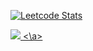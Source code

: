 [![Leetcode Stats](https://leetcard.jacoblin.cool/fightforhash?theme=unicorn&font=Nerko%20One&ext=activity)](https://leetcode.com/fightforhash) 

<a href = "https://www.linkedin.com/in/thomas-h-75150019b/">
 <img src = https://img.shields.io/badge/LinkedIn-0077B5?style=for-the-badge&logo=linkedin&logoColor=white>
<\a>
